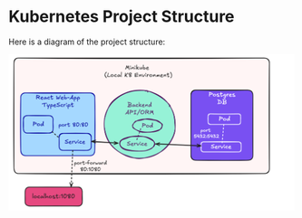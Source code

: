 # Kubernetes Project Structure

Here is a diagram of the project structure:

![Diagram](diagram.png)